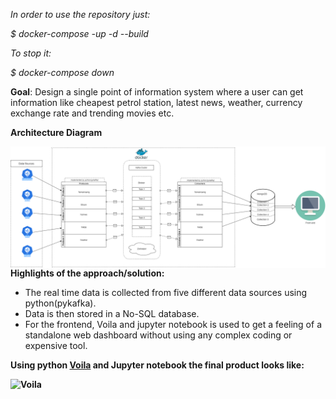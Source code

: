 <i>In order to use the repository just:

 $ docker-compose -up -d --build

To stop it:
 
 $ docker-compose down
 </i>
 
<strong>Goal</strong>: Design a single point of information system where a user can get information like cheapest petrol station, latest news, weather, currency exchange rate and trending movies etc.

<strong>Architecture Diagram</strong>

<img src="https://github.com/sripada92/College_Projects/blob/master/Data%20Streaming%20Project/OtherFiles/Architecture_Diagram_Final.png"
     alt= "arch diagram"
     style="float:left;margin-right:10px;"/>


<p><strong>Highlights of the approach/solution:</strong></p>
<ul>
<li>The real time data is collected from five different data sources using python(pykafka).</li>
<li>Data is then stored in a No-SQL database.</li>
<li>For the frontend, Voila and jupyter notebook is used to get a feeling of a standalone web dashboard without using any complex coding or expensive tool.</li>
</ul>

<p><strong>Using python <a href="https://github.com/voila-dashboards/voila">Voila</a> and Jupyter notebook the final product looks like:

<img src="https://github.com/sripada92/College_Projects/blob/master/Data%20Streaming%20Project/OtherFiles/Final_output.gif"
     alt= "Voila"
     style="float:left;margin-right:10px;"/>
